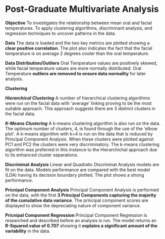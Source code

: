 # Post-Graduate Multivariate Analysis

**Objective**
To investigates the relationship between mean oral and facial temperatures. 
To apply clustering algorithms, discriminant analysis, and regression techniques to uncover patterns in the data.

**Data**
The data is loaded and the two key metrics are plotted showing a **clear positive correlation**. 
The plot also indicates the fact that the facial temperature is on average 2 degrees cooler than the oral temperature.

**Data Distribution/Outliers**
Oral Temperature values are positively skewed, while facial temperature values are more normally distributed. 
Oral Temperature **outliers are removed to ensure data normality** for later analysis.

**Clustering**

***Hierarchical Clustering***
A number of hierarchical clustering algorithms were run on the facial data with 'average' linking proving to be the most suitable approach. This approach suggests there are 3 distinct clusters in the facial data. 

***K-Means Clustering***
A k-means clustering algorithm is also run on the data. The optimum number of clusters, 4, is found through the use of the 'elbow plot'. A k-means algorithm with k=4 is run on the data that is reduced by Principal Component Analysis. When these clusters were plotted against PC1 and PC2 the clusters were very discriminatory. The k-means clustering algorithm was preferred in this instance to the Hierarchichal approach due to its enhanced cluster separations.

**Discriminat Analysis**
Linear and Quadratic Discriminat Analysis models are fit on the data. Models performance are compared with the best model (LDA) having its decision boundary plotted. The plot shows a strong performance.

**Pricnipal Component Analysis**
Principal Component Analysis is performed on the data, with the first **3 Principal Components capturing the majority of the cumulative data variance**. The principal component scores are displayed to show the depreciating nature of component variance. 

**Pricnipal Component Regression**
Principal Component Regression is researched and described before an analysis is run. The model returns an **R-Squared value of 0.707** showing it **explains a significant amount of the variability** in the data. 
